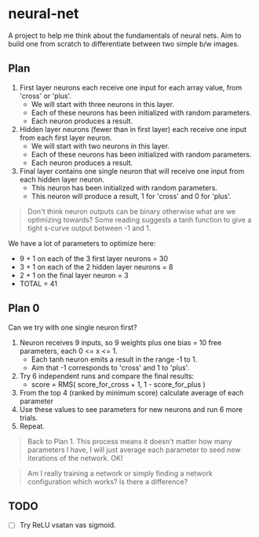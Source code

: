 # neural-net

A project to help me think about the fundamentals of neural nets.  Aim to build one from scratch to differentiate between two simple b/w images.

## Plan

1. First layer neurons each receive one input for each array value, from 'cross' or 'plus'.
   - We will start with three neurons in this layer.
   - Each of these neurons has been initialized with random parameters.
   - Each neuron produces a result.
2. Hidden layer neurons (fewer than in first layer) each receive one input from each first layer neuron.
   - We will start with two neurons in this layer.
   - Each of these neurons has been initialized with random parameters.
   - Each neuron produces a result.
3. Final layer contains one single neuron that will receive one input from each hidden layer neuron.
   - This neuron has been initialized with random parameters.
   - This neuron will produce a result, 1 for 'cross' and 0 for 'plus'.

> Don't think neuron outputs can be binary otherwise what are we optimizing towards?
> Some reading suggests a tanh function to give a tight s-curve output between -1 and 1.

We have a lot of parameters to optimize here:
- 9 + 1 on each of the 3 first layer neurons = 30
- 3 + 1 on each of the 2 hidden layer neurons = 8
- 2 + 1 on the final layer neuron = 3
- TOTAL = 41


## Plan 0

Can we try with one single neuron first?

1. Neuron receives 9 inputs, so 9 weights plus one bias = 10 free parameters, each 0 <= x <= 1.
   - Each tanh neuron emits a result in the range -1 to 1.
   - Aim that -1 corresponds to 'cross' and 1 to 'plus'.
2. Try 6 independent runs and compare the final results:
   - score = RMS( score_for_cross + 1, 1 - score_for_plus )
3. From the top 4 (ranked by minimum score) calculate average of each parameter
4. Use these values to see parameters for new neurons and run 6 more trials.
5. Repeat.

> Back to Plan 1. This process means it doesn't matter how many parameters I have, I will just average each parameter to seed new iterations of the network. OK!

> Am I really training a network or simply finding a network configuration which works? Is there a difference?

## TODO

- [ ] Try ReLU vsatan vas sigmoid.
